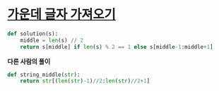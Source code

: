 # [가운데 글자 가져오기](https://programmers.co.kr/learn/courses/30/lessons/12903)

```python
def solution(s):
    middle = len(s) // 2
    return s[middle] if len(s) % 2 == 1 else s[middle-1:middle+1]
```

**다른 사람의 풀이**

```python
def string_middle(str):
    return str[(len(str)-1)//2:len(str)//2+1]
```
